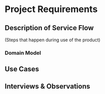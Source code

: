 # Project Requirements

## Description of Service Flow

(Steps that happen during use of the product)

### Domain Model

## Use Cases

## Interviews & Observations
